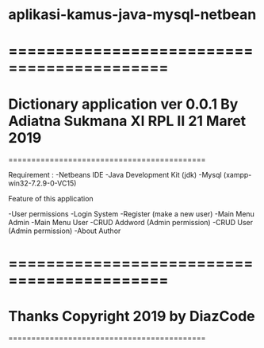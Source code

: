 # aplikasi-kamus-java-mysql-netbean

===========================================
===========================================
Dictionary application ver 0.0.1
By Adiatna Sukmana
XI RPL II
21 Maret 2019
===========================================
===========================================

Requirement :
-Netbeans IDE
-Java Development Kit (jdk)
-Mysql (xampp-win32-7.2.9-0-VC15)

Feature of this application

-User permissions
-Login System
-Register (make a new user)
-Main Menu Admin
-Main Menu User
-CRUD Addword (Admin permission)
-CRUD User (Admin permission)
-About Author

===========================================
===========================================
Thanks
Copyright 2019 by DiazCode
===========================================
===========================================
